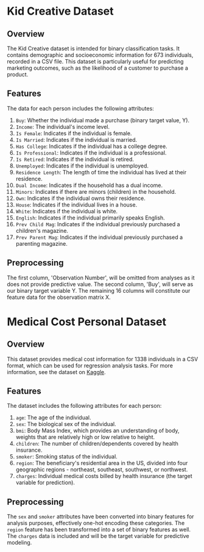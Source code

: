 # Kid Creative Dataset

## Overview
The Kid Creative dataset is intended for binary classification tasks. It contains demographic and socioeconomic information for 673 individuals, recorded in a CSV file. This dataset is particularly useful for predicting marketing outcomes, such as the likelihood of a customer to purchase a product.

## Features
The data for each person includes the following attributes:

1. `Buy`: Whether the individual made a purchase (binary target value, Y).
2. `Income`: The individual's income level.
3. `Is Female`: Indicates if the individual is female.
4. `Is Married`: Indicates if the individual is married.
5. `Has College`: Indicates if the individual has a college degree.
6. `Is Professional`: Indicates if the individual is a professional.
7. `Is Retired`: Indicates if the individual is retired.
8. `Unemployed`: Indicates if the individual is unemployed.
9. `Residence Length`: The length of time the individual has lived at their residence.
10. `Dual Income`: Indicates if the household has a dual income.
11. `Minors`: Indicates if there are minors (children) in the household.
12. `Own`: Indicates if the individual owns their residence.
13. `House`: Indicates if the individual lives in a house.
14. `White`: Indicates if the individual is white.
15. `English`: Indicates if the individual primarily speaks English.
16. `Prev Child Mag`: Indicates if the individual previously purchased a children's magazine.
17. `Prev Parent Mag`: Indicates if the individual previously purchased a parenting magazine.

## Preprocessing
The first column, 'Observation Number', will be omitted from analyses as it does not provide predictive value. The second column, 'Buy', will serve as our binary target variable Y. The remaining 16 columns will constitute our feature data for the observation matrix X.

# Medical Cost Personal Dataset

## Overview
This dataset provides medical cost information for 1338 individuals in a CSV format, which can be used for regression analysis tasks. For more information, see the dataset on [Kaggle](https://www.kaggle.com/mirichoi0218/insurance).

## Features
The dataset includes the following attributes for each person:

1. `age`: The age of the individual.
2. `sex`: The biological sex of the individual.
3. `bmi`: Body Mass Index, which provides an understanding of body, weights that are relatively high or low relative to height.
4. `children`: The number of children/dependents covered by health insurance.
5. `smoker`: Smoking status of the individual.
6. `region`: The beneficiary's residential area in the US, divided into four geographic regions - northeast, southeast, southwest, or northwest.
7. `charges`: Individual medical costs billed by health insurance (the target variable for prediction).

## Preprocessing
The `sex` and `smoker` attributes have been converted into binary features for analysis purposes, effectively one-hot encoding these categories. The `region` feature has been transformed into a set of binary features as well. The `charges` data is included and will be the target variable for predictive modeling.
